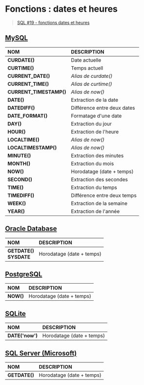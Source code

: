 # Fonctions : dates et heures

> [SQL #19 - fonctions dates et heures](https://www.youtube.com/watch?v=hLY7cBnFoPQ)

## [MySQL](https://dev.mysql.com/doc/)

|NOM|DESCRIPTION|
|:--|:--|
|**CURDATE()**|Date actuelle|
|**CURTIME()**|Temps actuell|
|**CURRENT_DATE()**|_Alias de curdate()_|
|**CURRENT_TIME()**|_Alias de curtime()_|
|**CURRENT_TIMESTAMP()**|_Alias de now()_|
|**DATE()**|Extraction de la date|
|**DATEDIFF()**|Différence entre deux dates|
|**DATE_FORMAT()**|Formatage d'une date|
|**DAY()**|Extraction du jour|
|**HOUR()**|Extraction de l'heure|
|**LOCALTIME()**|_Alias de now()_|
|**LOCALTIMESTAMP()**|_Alias de now()_|
|**MINUTE()**|Extraction des minutes|
|**MONTH()**|Extraction du mois|
|**NOW()**|Horodatage (date + temps)|
|**SECOND()**|Extraction des secondes|
|**TIME()**|Extraction du temps|
|**TIMEDIFF()**|Différence entre deux temps|
|**WEEK()**|Extraction de la semaine|
|**YEAR()**|Extraction de l'année|

## [Oracle Database](https://docs.oracle.com/cd/B19306_01/index.htm)

|NOM|DESCRIPTION|
|:--|:--|
|**GETDATE()<br>SYSDATE**|Horodatage (date + temps)|

## [PostgreSQL](https://docs.postgresql.fr/)

|NOM|DESCRIPTION|
|:--|:--|
|**NOW()**|Horodatage (date + temps)|

## [SQLite](https://sqlite.org/docs.html)

|NOM|DESCRIPTION|
|:--|:--|
|**DATE('now')**|Horodatage (date + temps)|

## [SQL Server (Microsoft)](https://docs.microsoft.com/fr-fr/sql)

|NOM|DESCRIPTION|
|:--|:--|
|**GETDATE()**|Horodatage (date + temps)|
